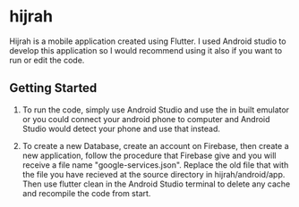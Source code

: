 # hijrah

Hijrah is a mobile application created using Flutter. I used Android studio to develop this application so I would recommend using it also if you want to run or edit the code.

## Getting Started

1. To run the code, simply use Android Studio and use the in built emulator or you could connect your android phone to computer and Android Studio would detect your phone and use that instead. 

2. To create a new Database, create an account on Firebase, then create a new application, follow the procedure that Firebase give and you will receive a file name "google-services.json". Replace the old file that with the file you have recieved at the source directory in hijrah/android/app. Then use flutter clean in the Android Studio terminal to delete any cache and recompile the code from start.
